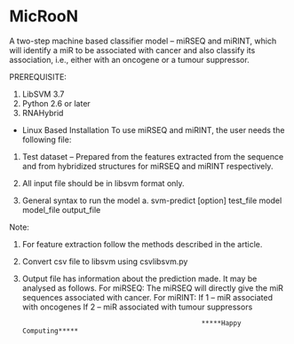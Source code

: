 MicRooN
=======

A two-step machine based classifier model – miRSEQ and miRINT, which will identify a miR to be associated with cancer and also classify its association, i.e., either with an oncogene or a tumour suppressor.

PREREQUISITE:
1. LibSVM 3.7
2. Python 2.6 or later
3. RNAHybrid


* Linux Based Installation
To use miRSEQ and miRINT, the user needs the following file:

1. Test dataset – Prepared from the features extracted from the sequence and from
hybridized structures for miRSEQ and miRINT respectively.

2. All input file should be in libsvm format only.

3. General syntax to run the model
    a. svm-predict [option] test_file model model_file output_file


Note:
1. For feature extraction follow the methods described in the article.
2. Convert csv file to libsvm using csvlibsvm.py
3. Output file has information about the prediction made. It may be analysed as follows.
      For miRSEQ: The miRSEQ will directly give the miR sequences associated with cancer.
      For miRINT:
        If 1 – miR associated with oncogenes
        If 2 – miR associated with tumour suppressors
                                                  


                                                    *****Happy Computing*****
